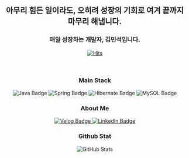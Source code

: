 <!DOCTYPE html>
<html lang="ko">
<head>
    <meta charset="UTF-8">
    <meta name="viewport" content="width=device-width, initial-scale=1.0">
</head>
<body>
    <div class="container">
        <header>
            <h2 align="center">아무리 힘든 일이라도, 오히려 성장의 기회로 여겨 끝까지 마무리 해냅니다.</h2>
            <h3 align="center">매일 성장하는 개발자, 김민석입니다.</h3><p align="center">
<a href="https://hits.sh/github.com/msk226/"><img alt="Hits" src="https://hits.sh/github.com/msk226.svg?view=today-total"/></a>
</p>
<!--           <br>
          <div align="center">
            <a href="https://hits.seeyoufarm.com">
                <img src="https://hits.seeyoufarm.com/api/count/incr/badge.svg?url=https%3A%2F%2Fgithub.com%2Fmsk226%2Fhit-counter&count_bg=%23353D43&title_bg=%23555555&icon=&icon_color=%23E7E7E7&title=hits&edge_flat=false" alt="Hits Badge">
            </a>
          </div> -->
        </header>
        <section>
            <h3 align="center">Main Stack</h3>
            <div align="center">
                <img src="https://img.shields.io/badge/Java-ED8B00?style=for-the-badge&logo=openjdk&logoColor=white" alt="Java Badge">
                <img src="https://img.shields.io/badge/Spring-6DB33F?style=for-the-badge&logo=spring&logoColor=white" alt="Spring Badge">
                <img src="https://img.shields.io/badge/Hibernate-59666C?style=for-the-badge&logo=Hibernate&logoColor=white" alt="Hibernate Badge">
                <img src="https://img.shields.io/badge/MySQL-005C84?style=for-the-badge&logo=mysql&logoColor=white" alt="MySQL Badge">
            </div>
        </section>
        <section>
            <h3 align="center">About Me</h3>
          <div align="center">
            <a href="https://velog.io/@alstjrzla">
                <img src="https://img.shields.io/badge/Velog-20C997?style=for-the-badge&logo=Velog&logoColor=white" alt="Velog Badge">
            </a>
            <a href="https://www.linkedin.com/in/minseok-kim-571b9b324/" target="_blank">
                <img src="https://img.shields.io/badge/LinkedIn-0A66C2?style=for-the-badge&logo=LinkedIn&logoColor=white" alt="LinkedIn Badge">
            </a>
          </div>
        </section>
        <section align="center">
            <h3 >Github Stat</h3>
            <img src="https://github-readme-stats.vercel.app/api?username=msk226&show=reviews,discussions_started,discussions_answered,prs_merged,prs_merged_percentage" alt="GitHub Stats">
        </section>
    </div>
</body>
</html>
